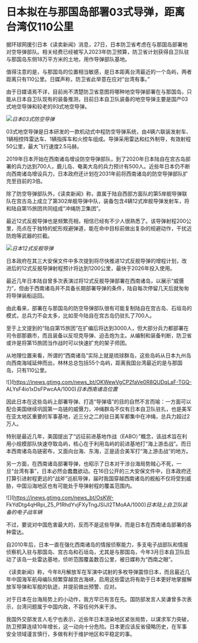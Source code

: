 # 日本拟在与那国岛部署03式导弹，距离台湾仅110公里

据环球网援引日本《读卖新闻》消息，27日，日本防卫省考虑在与那国岛部署地对空导弹部队。相关经费已经被写入2023年防卫预算，防卫省计划获得自卫队驻与那国岛东侧18万平方米的土地，用作导弹部队基地。

值得注意的是，与那国岛的位置相当敏感，是日本距离台湾最近的一个岛屿，两者距离只有110公里。日媒声称，防卫省此举意在应对“台湾有事。”

由于日媒语焉不详，目前尚不清楚防卫省意图将哪种地空导弹部署在与那国岛，只能从日本自卫队现有的装备推测，目前日本自卫队装备的地空导弹主要是国产03式地空导弹和较老的93式地空导弹。

![](https://inews.gtimg.com/news_bt/OHVaLWsa40IuvCmHPrB36TUGWv48Y1eRGPcSAtKS4b8RAAA/1000)_日本03式防空导弹_

03式地空导弹是日本研发的一款机动式中程防空导弹系统，由4辆六联装发射车、1辆相控阵雷达车、1辆指挥车和火控车组成。导弹采用雷达和红外制导，有效射程50公里，最大飞行速度2.5马赫。

2019年日本开始在西南诸岛增设防空导弹部队，到了2020年日本陆自在宫古岛部署的兵力达到700人，鹿儿岛、奄美大岛的兵力预计有500人。近些年日本仍不断向西南诸岛增设兵力，日本政府还计划在2031年前将西南诸岛的防空导弹部队扩充至目前的3倍。

除了防空导弹部队外，《读卖新闻》称，直属于陆自西部方面队的第5岸舰导弹联队在宫古岛上成立了第302岸舰导弹中队，装备包含4辆12式岸舰导弹发射车，将和陆自第15旅团共同组成“冲绳防卫集团”。

最近12式反舰导弹也是频繁亮相，相信已经有不少人很熟悉了。该导弹射程200公里，亮点在于独特的蛇形规避弹道，能在命中目标前做出复杂的规避动作，干扰近防炮等武器的拦截。

![](https://inews.gtimg.com/news_bt/OnZetsC9rvc3yi0-e8ZCp5Z6pt1DfIl9c-UcygwCc5ZX0AA/1000)_日本12式反舰导弹_

日本政府在其三大安保文件中多次提到将尽快推进12式反舰导弹的增程计划，改进后的12式反舰导弹射程预计将达到1200公里，最快于2026年投入使用。

最近几年日本陆自曾多次表演过将12式反舰导弹部署在西南诸岛，以展示“威慑力”，但由于西南诸岛并不具备长期部署导弹的条件，陆自每次停留几天后就匆匆将导弹装船运回。

由此看来，部署在与那国岛的防空导弹部队很有可能复制陆自在宫古岛、石垣岛的模式，总兵力不会太多，比如至今陆自在宫古岛仍驻扎了700人。

至于上文提到的“陆自第15旅团”在扩编后将达到3000人，但大部分兵力都部署在司令部那霸市，而且装备以反坦克导弹、迫击炮为主。从编制和装备判断，防卫省或许是将第15旅团当作战时可以快速扩充的架子师团。

从地理位置来看，所谓的“西南诸岛”实际上就是琉球群岛，这些岛屿从日本九州岛向西南海域延伸而出，林林总总包括55个岛屿，距离我国台湾最近的是与那国岛，只有110公里。

![](https://inews.gtimg.com/news_bt/OKWewVgCP2faVe0R8QUDqLaF-TGQ-
ALYsF4io1xDsFPwcAA/1000)_日本西南诸岛位置_

因此日本在这些岛屿上部署导弹、打造“导弹墙”的目的自然不言而喻：一方面可以配合美国继续巩固第一岛链的威慑力，冲绳群岛不仅有日本自卫队驻扎，也是美军在亚太地区重要的军事基地，近三分之二的驻日美军都集中在冲绳，总兵力超过2万人。

特别是最近几年，美国提出了“远征前进基地作战（EABO）”概念，该战术旨在利用小规模部队快速夺取岛屿，核心在于利用岛屿的前进基地打“海上游击战”。而日本西南诸岛岛链密布，又面向台海、东海，正是适合美军打“海上游击战”的地方。

另一方面，在西南诸岛部署导弹，也昭示了日本对干涉台海局势贼心不死，一旦“台湾有事”，日本必然会蠢蠢欲动。在16日公开的三大安保文件中，日本政府还打算引进射程更远的“战斧”巡航导弹，届时我国穿越西南诸岛的舰船不仅将受到威胁，中国沿海地区也有可能处于导弹射程的覆盖范围内。

![](https://inews.gtimg.com/news_bt/OsKW-
FkYdDtg4qHRpi_Z5_P1RhdYvjFXyTngJSIJI2TMoAA/1000)_日本陆上自卫队装备的电子战车辆_

不过，要说对中国危害最大的，反而不是这些导弹，而是日本在西南诸岛部署的各种雷达。

自2010年后，日本一直在强化西南诸岛的情报侦察能力，多支电子战部队和情报侦察机入驻与那国岛、宫古岛和石垣岛，尤其是与那国岛，今年3月日本自卫队启动了该岛一处雷达基地，侦听范围覆盖数百公里，被日媒称为“西南之眼”。

《读卖新闻》称，今年8月解放军在军演中试射的多枚导弹震惊日本，而且最近几年中国海军航母编队频繁穿越宫古海峡，启用这些雷达将有助于日本更好地掌握解放军导弹和军舰的轨迹，并提前做出预警、应对。

对于日本在台海局势上的小动作，我方早已有言在先。国防部发言人吴谦曾多次表示，台湾问题属于中国内政，不容任何外来干涉。

我国外交部发言人毛宁也表示，近些年日本渲染地区紧张局势，以谋求军力突破，防卫预算连续10年增长，这一动向十分危险。日本更应该反省侵略历史，在军事安全领域谨言慎行，多做有利于维护地区和平稳定的事。

